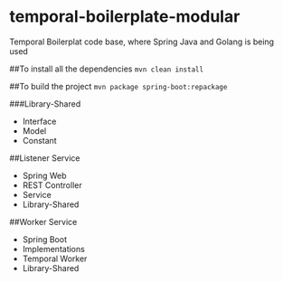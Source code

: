 # temporal-boilerplate-modular
Temporal Boilerplat code base, where Spring Java and Golang is being used 

##To install all the dependencies
`mvn clean install`

##To build the project
`mvn package spring-boot:repackage`

###Library-Shared
- Interface
- Model
- Constant

##Listener Service
- Spring Web
- REST Controller
- Service  
- Library-Shared

##Worker Service
- Spring Boot
- Implementations  
- Temporal Worker
- Library-Shared

